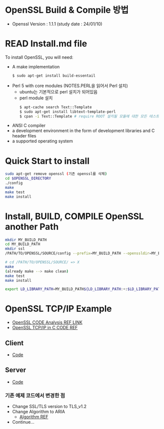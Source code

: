 OpenSSL Build & Compile 방법
===
* Openssl Version : 1.1.1 (study date : 24/01/10)


# READ Install.md file
To install OpenSSL, you will need:
* A make implementation
    ```bash
    $ sudo apt-get install build-essentail
    ```
* Perl 5 with core modules (NOTES.PERL을 읽어서 Perl 설치)
  * ubuntu는 기본적으로 perl 설치가 되어있음
  * perl module 설치
    ```bash
    $ apt-cache search Text::Template
    $ sudo apt-get install libtext-template-perl
    $ cpan -i Text::Template # require ROOT 설치될 모듈에 대한 모든 테스트를 실행 모두 OK 뜨면 성공
    ``` 
* ANSI C compiler
* a development environment in the form of development libraries and C header files
* a supported operating system

# Quick Start to install
```bash
sudo apt-get remove openssl (기존 openssl를 삭제)
cd $OPENSSL_DIRECTORY
./config
make
make test
make install
```

# Install, BUILD, COMPILE OpenSSL another Path
```bash
mkdir MY_BUILD_PATH
cd MY_BUILD_PATH
mkdir ssl
/PATH/TO/OPENSSL/SOURCE/config --prefix=MY_BUILD_PATH --openssldir=MY_BUILD_PATH/ssl

# cd /PATH/TO/OPENSSL/SOURCE/ => X
make
(already make --> make clean)
make test
make install

export LD_LIBRARY_PATH=MY_BUILD_PATH${LD_LIBRARY_PATH:+:$LD_LIBRARY_PATH}
```

# OpenSSL TCP/IP Example
* [OpenSSL CODE Analysis REF LINK](https://tribal1012.tistory.com/213)
* [OpenSSL TCP/IP in C CODE REF](http://pchero21.com/?p=603)

## Client
* [Code](./src/ssl_client.c)
## Server
* [Code](./src/ssl_server.c)
### 기존 예제 코드에서 변경한 점
* Change SSL/TLS version to TLS_v1.2
* Change Algorithm to ARIA
  * [Algorithm REF](https://www.openssl.org/docs/man1.1.1/man1/ciphers.html)
* Continue...
